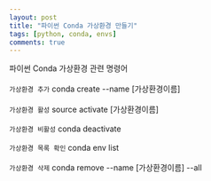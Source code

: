 ```yaml
---
layout: post
title: "파이썬 Conda 가상환경 만들기"
tags: [python, conda, envs]
comments: true
---
```


파이썬 Conda 가상환경 관련 명령어
<br>
<br>
`가상환경 추가`
conda create --name [가상환경이름]
<br>
<br>
`가상환경 활성`
source activate [가상환경이름]
<br>
<br>
`가상환경 비활성`
conda deactivate
<br>
<br>
`가상환경 목록 확인`
conda env list
<br>
<br>
`가상환경 삭제`
conda remove --name [가상환경이름] --all
